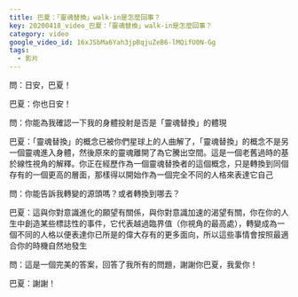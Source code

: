 ```yaml
---
title: 巴夏：「靈魂替換」walk-in是怎麼回事？
key: 20200418_video_巴夏：「靈魂替換」walk-in是怎麼回事？
category: video
google_video_id: 16xJSbMa6Yah3jpBqjuZeB6-lMQifU0N-Gg
tags:
  - 影片
---
```


問：日安，巴夏！

巴夏：你也日安！

問：你能為我確認一下我的身體投射是否是「靈魂替換」的體現

巴夏：「靈魂替換」的概念已被你們星球上的人曲解了，「靈魂替換」的概念不是另一個靈魂進入身體，然後原來的靈魂離開了為它騰出空間。這是一個老舊過時的基於線性視角的解釋。你正在經歷作為一個靈魂替換者的這個概念，只是轉換到同個存有的一個更高的層面，那樣得以開始作為一個完全不同的人格來表達它自己

問：你能告訴我轉變的源頭嗎？或者轉換到哪去？

巴夏：這與你對意識進化的願望有關係，與你對意識加速的渴望有關，你在你的人生中創造某些標誌性的事件，它代表越過臨界值（你視角的最高處），轉變成為一個不同的人格以便表達你已所是的偉大存有的更多面向，所以這些事情會按照最適合你的時機自然地發生

問：這是一個完美的答案，回答了我所有的問題，謝謝你巴夏，我愛你！

巴夏：謝謝！

